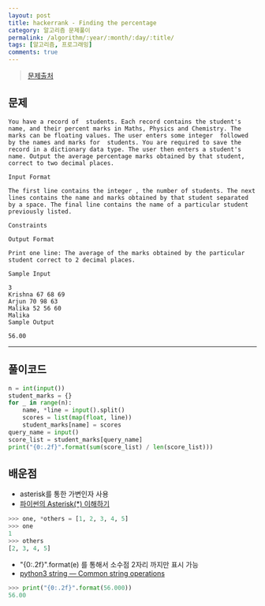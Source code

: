 ```yaml
---
layout: post
title: hackerrank - Finding the percentage
category: 알고리즘 문제풀이
permalink: /algorithm/:year/:month/:day/:title/
tags: [알고리즘, 프로그래밍]
comments: true
---
```


> [문제출처](https://www.hackerrank.com/challenges/finding-the-percentage/problem)

## 문제

```
You have a record of  students. Each record contains the student's name, and their percent marks in Maths, Physics and Chemistry. The marks can be floating values. The user enters some integer  followed by the names and marks for  students. You are required to save the record in a dictionary data type. The user then enters a student's name. Output the average percentage marks obtained by that student, correct to two decimal places.

Input Format

The first line contains the integer , the number of students. The next  lines contains the name and marks obtained by that student separated by a space. The final line contains the name of a particular student previously listed.

Constraints

Output Format

Print one line: The average of the marks obtained by the particular student correct to 2 decimal places.

Sample Input

3
Krishna 67 68 69
Arjun 70 98 63
Malika 52 56 60
Malika
Sample Output

56.00
```

---

## 풀이코드

```python
n = int(input())
student_marks = {}
for _ in range(n):
    name, *line = input().split()
    scores = list(map(float, line))
    student_marks[name] = scores
query_name = input()
score_list = student_marks[query_name]
print("{0:.2f}".format(sum(score_list) / len(score_list)))
```

## 배운점
- asterisk를 통한 가변인자 사용
- [파이썬의 Asterisk(*) 이해하기](https://mingrammer.com/understanding-the-asterisk-of-python)

```python
>>> one, *others = [1, 2, 3, 4, 5]
>>> one
1
>>> others
[2, 3, 4, 5]
```

- "{0:.2f}".format(e) 를 통해서 소수점 2자리 까지만 표시 가능
- [python3 string — Common string operations](https://docs.python.org/3/library/string.html#formatstrings)

```python
>>> print("{0:.2f}".format(56.000))
56.00
```

